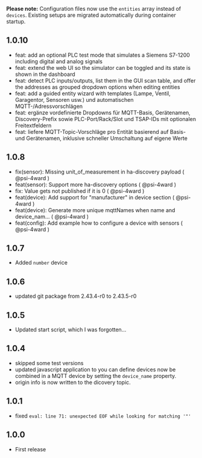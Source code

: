**Please note:**
Configuration files now use the `entities` array instead of `devices`. Existing setups are migrated automatically during container startup.

## 1.0.10

- feat: add an optional PLC test mode that simulates a Siemens S7-1200 including digital and analog signals
- feat: extend the web UI so the simulator can be toggled and its state is shown in the dashboard
- feat: detect PLC inputs/outputs, list them in the GUI scan table, and offer the addresses as grouped dropdown options when editing entities
- feat: add a guided entity wizard with templates (Lampe, Ventil, Garagentor, Sensoren usw.) und automatischen MQTT-/Adressvorschlägen
- feat: ergänze vordefinierte Dropdowns für MQTT-Basis, Gerätenamen, Discovery-Prefix sowie PLC-Port/Rack/Slot und TSAP-IDs mit optionalen Freitextfeldern
- feat: liefere MQTT-Topic-Vorschläge pro Entität basierend auf Basis- und Gerätenamen, inklusive schneller Umschaltung auf eigene Werte

## 1.0.8

- fix(sensor): Missing unit_of_measurement in ha-discovery payload ( @psi-4ward )
- feat(sensor): Support more ha-discovery options ( @psi-4ward )
- fix: Value gets not published if it is 0 ( @psi-4ward )
- feat(device): Add support for "manufacturer" in device section ( @psi-4ward )
- feat(device): Generate more unique mqttNames when name and device_nam… ( @psi-4ward )
- feat(config): Add example how to configure a device with sensors ( @psi-4ward )

## 1.0.7

- Added `number` device

## 1.0.6

- updated git package from 2.43.4-r0 to 2.43.5-r0

## 1.0.5

- Updated start script, which I was forgotten...

## 1.0.4

- skipped some test versions
- updated javascript application to you can define devices now be combined in a MQTT device by setting the `device_name` property.
- origin info is now written to the dicovery topic.

## 1.0.1

- fixed `eval: line 71: unexpected EOF while looking for matching '"'`

## 1.0.0

- First release
